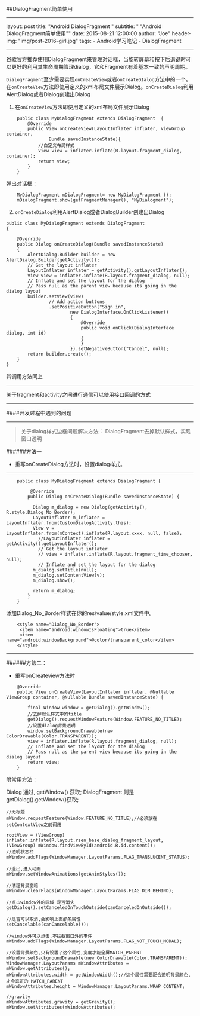 ##DialogFragment简单使用

---
layout:     post
title:      "Android DialogFragment "
subtitle:   " \"Android DialogFragment简单使用\""
date:       2015-08-21 12:00:00
author:     "Joe"
header-img: "img/post-2016-girl.jpg"
tags:
    - Android学习笔记
    - DialogFragment

---


谷歌官方推荐使用DialogFragment来管理对话框，当旋转屏幕和按下后退键时可以更好的利用其生命周期管理dialog，它和Fragment有着基本一致的声明周期。



`DialogFragment`至少需要实现`onCreateView`或者`onCreateDIalog`方法中的一个。
在`onCreateView`方法即使用定义的xml布局文件展示Dialog。`onCreateDialog`利用AlertDialog或者Dialog创建出Dialog



1. 在`onCreateView`方法即使用定义的xml布局文件展示Dialog



```
	public class MyDialogFragment extends DialogFragment  {  
	    @Override  
	    public View onCreateView(LayoutInflater inflater, ViewGroup container,  
	            Bundle savedInstanceState){  
	        //自定义布局样式
	        View view = inflater.inflate(R.layout.fragment_dialog, container);  
	        return view;  
	    }  
	} 
```


弹出对话框：


```
	MyDialogFragment mDialogFragment= new MyDialogFragment ();  
	mDialogFragment.show(getFragmentManager(), "MyDialogment");
```

2. `onCreateDialog`利用AlertDialog或者DialogBuilder创建出Dialog

```
public class MyDialogFragment extends DialogFragment  
{  
  
    @Override  
    public Dialog onCreateDialog(Bundle savedInstanceState)  
    {  
        AlertDialog.Builder builder = new AlertDialog.Builder(getActivity());  
        // Get the layout inflater  
        LayoutInflater inflater = getActivity().getLayoutInflater();  
        View view = inflater.inflate(R.layout.fragment_dialog, null);  
        // Inflate and set the layout for the dialog  
        // Pass null as the parent view because its going in the dialog layout  
        builder.setView(view)  
                // Add action buttons  
                .setPositiveButton("Sign in",  
                        new DialogInterface.OnClickListener()  
                        {  
                            @Override  
                            public void onClick(DialogInterface dialog, int id)  
                            {  
                            }  
                        }).setNegativeButton("Cancel", null);  
        return builder.create();  
    }  
}  

```

其调用方法同上

---

关于fragment和activity之间进行通信可以使用接口回调的方式

-----------------------




####开发过程中遇到的问题

-------------------------------

>关于dialog样式边框问题解决方法：
DialogFragment去掉默认样式，实现窗口透明

######方法一

* 重写onCreateDialog方法时，设置dialog样式。


--------------

		public class MyDialogFragment extends DialogFragment {

			 @Override
			public Dialog onCreateDialog(Bundle savedInstanceState) {

			  Dialog m_dialog = new Dialog(getActivity(), R.style.Dialog_No_Border);
			  LayoutInflater m_inflater = LayoutInflater.from(CustomDialogActivity.this);
			  View v = LayoutInflater.from(mContext).inflate(R.layout.xxxx, null, false);
				//LayoutInflater inflater = getActivity().getLayoutInflater();
				// Get the layout inflater
				// view = inflater.inflate(R.layout.fragment_time_chooser, null);
				// Inflate and set the layout for the dialog
			  m_dialog.setTitle(null);
			  m_dialog.setContentView(v);
			  m_dialog.show();

			  return m_dialog;
		 	}
		}

添加Dialog_No_Border样式在你的res/value/style.xml文件中。 

		<style name="Dialog_No_Border">
		 <item name="android:windowIsFloating">true</item>
		 <item name="android:windowBackground">@color/transparent_color</item>
		</style>


------------------------

######方法二：

* 重写onCreateview方法时

```
    @Override
    public View onCreateView(LayoutInflater inflater, @Nullable ViewGroup container, @Nullable Bundle savedInstanceState) {

        final Window window = getDialog().getWindow();
        //去掉默认样式中的title
        getDialog().requestWindowFeature(Window.FEATURE_NO_TITLE);
        //设置dialog背景透明
        window.setBackgroundDrawable(new ColorDrawable(Color.TRANSPARENT));
        view = inflater.inflate(R.layout.fragment_dialog, null);
        // Inflate and set the layout for the dialog
        // Pass null as the parent view because its going in the dialog layout
        return view;
    }
```
	
附常用方法：

Dialog 通过, getWindow() 获取; 
DialogFragment 则是getDialog().getWindow()获取;

```
//无标题
mWindow.requestFeature(Window.FEATURE_NO_TITLE);//必须放在setContextView之前调用

rootView = (ViewGroup) inflater.inflate(R.layout.rsen_base_dialog_fragment_layout,
(ViewGroup) mWindow.findViewById(android.R.id.content));
//透明状态栏
mWindow.addFlags(WindowManager.LayoutParams.FLAG_TRANSLUCENT_STATUS);

//退出,进入动画
mWindow.setWindowAnimations(getAnimStyles());

//清理背景变暗 
mWindow.clearFlags(WindowManager.LayoutParams.FLAG_DIM_BEHIND);

//点击window外的区域 是否消失
getDialog().setCanceledOnTouchOutside(canCanceledOnOutside());

//是否可以取消,会影响上面那条属性
setCancelable(canCancelable());

//window外可以点击,不拦截窗口外的事件
mWindow.addFlags(WindowManager.LayoutParams.FLAG_NOT_TOUCH_MODAL);

//设置背景颜色,只有设置了这个属性,宽度才能全屏MATCH_PARENT
mWindow.setBackgroundDrawable(new ColorDrawable(Color.TRANSPARENT));
WindowManager.LayoutParams mWindowAttributes = mWindow.getAttributes();
mWindowAttributes.width = getWindowWidth();//这个属性需要配合透明背景颜色,才会真正的 MATCH_PARENT
mWindowAttributes.height = WindowManager.LayoutParams.WRAP_CONTENT;

//gravity
mWindowAttributes.gravity = getGravity();
mWindow.setAttributes(mWindowAttributes);
```